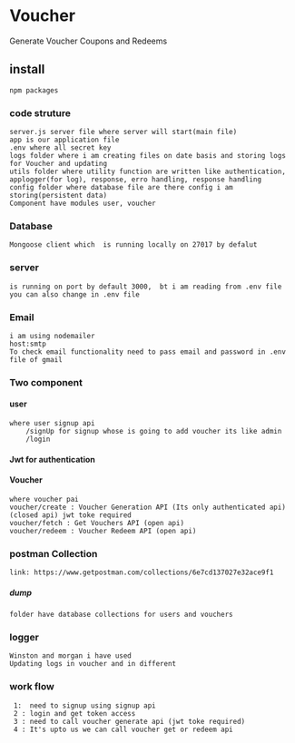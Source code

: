 # Voucher
Generate Voucher Coupons and Redeems

## install
    npm packages


### code struture 
    server.js server file where server will start(main file)
    app is our application file
    .env where all secret key 
    logs folder where i am creating files on date basis and storing logs for Voucher and updating 
    utils folder where utility function are written like authentication, applogger(for log), response, erro handling, response handling
    config folder where database file are there config i am storing(persistent data)
    Component have modules user, voucher 

### Database 
    Mongoose client which  is running locally on 27017 by defalut

### server 
    is running on port by default 3000,  bt i am reading from .env file you can also change in .env file

### Email
    i am using nodemailer
    host:smtp
    To check email functionality need to pass email and password in .env file of gmail 

### Two component 
    
#### user
    where user signup api
        /signUp for signup whose is going to add voucher its like admin
        /login 

#### Jwt for authentication

#### Voucher
    where voucher pai
    voucher/create : Voucher Generation API (Its only authenticated api)(closed api) jwt toke required
    voucher/fetch : Get Vouchers API (open api)
    voucher/redeem : Voucher Redeem API (open api)


### postman Collection 
    link: https://www.getpostman.com/collections/6e7cd137027e32ace9f1

##### dump 
    folder have database collections for users and vouchers 

### logger
    Winston and morgan i have used 
    Updating logs in voucher and in different

### work flow
     1:  need to signup using signup api
     2 : login and get token access
     3 : need to call voucher generate api (jwt toke required)
     4 : It's upto us we can call voucher get or redeem api
     
     
    




